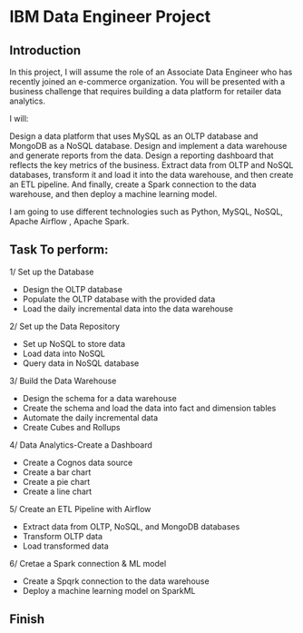 # IBM Data Engineer Project

## Introduction 

In this project, I will assume the role of an Associate Data Engineer who has recently joined an e-commerce organization. You will be presented with a business challenge that requires building a data platform for retailer data analytics. 

I will:

Design a data platform that uses MySQL as an OLTP database and MongoDB as a NoSQL database. Design and implement a data warehouse and generate reports from the data. Design a reporting dashboard that reflects the key metrics of the business. Extract data from OLTP and NoSQL databases, transform it and load it into the data warehouse, and then create an ETL pipeline. And finally, create a Spark connection to the data warehouse, and then deploy a machine learning model.

I am going to use different technologies such as Python, MySQL, NoSQL, Apache Airflow , Apache Spark.

## Task To perform:

1/ Set up the Database
  + Design the OLTP database
  + Populate the OLTP database with the provided data
  + Load the daily incremental data into the data warehouse
 
 2/ Set up the Data Repository
  + Set up NoSQL to store data
  + Load data into NoSQL
  + Query data in NoSQL database
 
 3/ Build the Data Warehouse
  + Design the schema for a data warehouse
  + Create the schema and load the data into fact and dimension tables
  + Automate the daily incremental data
  + Create Cubes and Rollups
 
 4/ Data Analytics-Create a Dashboard
  + Create a Cognos data source
  + Create a bar chart
  + Create a pie chart
  + Create a line chart
 
 5/ Create an ETL Pipeline with Airflow
  + Extract data from OLTP, NoSQL, and MongoDB databases
  + Transform OLTP data
  + Load transformed data
 
 6/ Cretae a Spark connection & ML model
  + Create a Spqrk connection to the data warehouse
  + Deploy a machine learning model on SparkML

## Finish
